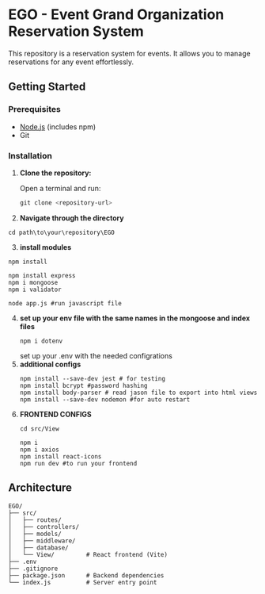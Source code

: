 # EGO - Event Grand Organization Reservation System

This repository is a reservation system for events. It allows you to manage reservations for any event effortlessly.

## Getting Started

### Prerequisites

- [Node.js](https://nodejs.org/) (includes npm)
- Git

### Installation

1. **Clone the repository:**

   Open a terminal and run:

   ```powershell
   git clone <repository-url>

   ```

2. **Navigate through the directory**

```
cd path\to\your\repository\EGO
```

3. **install modules**

```
npm install

npm install express
npm i mongoose
npm i validator

node app.js #run javascript file
```

4. **set up your env file with the same names in the mongoose and index files**
   ```
   npm i dotenv
   ```
   set up your .env with the needed configrations
5. **additional configs**
   ```
   npm install --save-dev jest # for testing
   npm install bcrypt #password hashing
   npm install body-parser # read jason file to export into html views
   npm install --save-dev nodemon #for auto restart
   ```
6. **FRONTEND CONFIGS**
   ```
   cd src/View
   ```
   ```
   npm i
   npm i axios
   npm install react-icons
   npm run dev #to run your frontend
   ```
 
## Architecture
```
EGO/
├── src/
│   ├── routes/
│   ├── controllers/
│   ├── models/
│   ├── middleware/
│   ├── database/
│   └── View/         # React frontend (Vite)
├── .env
├── .gitignore
├── package.json      # Backend dependencies
└── index.js          # Server entry point
```
